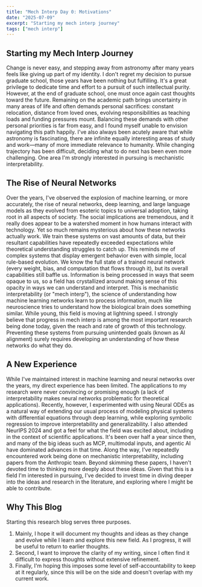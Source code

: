 ```yaml
---
title: "Mech Interp Day 0: Motivations"
date: "2025-07-09"
excerpt: "Starting my mech interp journey"
tags: ["mech interp"]
---
```


## Starting my Mech Interp Journey

Change is never easy, and stepping away from astronomy after many years feels like giving up part of my identity. I don't regret my decision to pursue graduate school, those years have been nothing but fulfilling. It's a great privilege to dedicate time and effort to a pursuit of such intellectual purity. However, at the end of graduate school, one must once again cast thoughts toward the future.
Remaining on the academic path brings uncertainty in many areas of life and often demands personal sacrifices: constant relocation, distance from loved ones, evolving responsibilities as teaching loads and funding pressures mount. Balancing these demands with other personal priorities is far from easy, and I found myself unable to envision navigating this path happily. I've also always been acutely aware that while astronomy is fascinating, there are infinite equally interesting areas of study and work—many of more immediate relevance to humanity.
While changing trajectory has been difficult, deciding what to do next has been even more challenging. One area I'm strongly interested in pursuing is mechanistic interpretability.

## The Rise of Neural Networks

Over the years, I've observed the explosion of machine learning, or more accurately, the rise of neural networks, deep learning, and large language models as they evolved from esoteric topics to universal adoption, taking root in all aspects of society. The social implications are tremendous, and it really does appear to be a watershed moment in how humans interact with technology.
Yet so much remains mysterious about how these networks actually work. We train these systems on vast amounts of data, but their resultant capabilities have repeatedly exceeded expectations while theoretical understanding struggles to catch up. This reminds me of complex systems that display emergent behavior even with simple, local rule-based evolution. We know the full state of a trained neural network (every weight, bias, and computation that flows through it), but its overall capabilities still baffle us.
Information is being processed in ways that seem opaque to us, so a field has crystallized around making sense of this opacity in ways we can understand and interpret. This is mechanistic interpretability (or "mech interp"), the science of understanding how machine learning networks learn to process information, much like neuroscience tries to understand how the biological brain does something similar.
While young, this field is moving at lightning speed. I strongly believe that progress in mech interp is among the most important research being done today, given the reach and rate of growth of this technology. Preventing these systems from pursuing unintended goals (known as AI alignment) surely requires developing an understanding of how these networks do what they do.

## A New Experience

While I've maintained interest in machine learning and neural networks over the years, my direct experience has been limited. The applications to my research were never convincing or promising enough (a lack of interpretability makes neural networks problematic for theoretical applications).
Recently, however, I experimented with using Neural ODEs as a natural way of extending our usual process of modeling physical systems with differential equations through deep learning, while exploring symbolic regression to improve interpretability and generalizability. I also attended NeurIPS 2024 and got a feel for what the field was excited about, including in the context of scientific applications.
It's been over half a year since then, and many of the big ideas such as MCP, multimodal inputs, and agentic AI have dominated advances in that time. Along the way, I've repeatedly encountered work being done on mechanistic interpretability, including papers from the Anthropic team. Beyond skimming these papers, I haven't devoted time to thinking more deeply about these ideas.
Given that this is a field I'm interested in pursuing, I've decided to invest time in diving deeper into the ideas and research in the literature, and exploring where I might be able to contribute.

## Why This Blog

Starting this research blog serves three purposes.
1. Mainly, I hope it will document my thoughts and ideas as they change and evolve while I learn and explore this new field. As I progress, it will be useful to return to earlier thoughts.
2. Second, I want to improve the clarity of my writing, since I often find it difficult to express thoughts without extensive refinement.
3. Finally, I'm hoping this imposes some level of self-accountability to keep at it regularly, since this will be on the side and doesn't overlap with my current work.